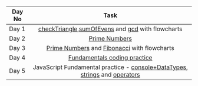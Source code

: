 | Day No |               Task             |   
| ------ | :----------------------------: |
| Day 1  |  [checkTriangle](https://github.com/Muskan2905/PlacementPrep/tree/main/C%2B%2B%20Questions/Problems/checkTriangle.cpp),[sumOfEvens](https://github.com/Muskan2905/PlacementPrep/tree/main/C%2B%2B%20Questions/Problems/sumOfEvens.cpp) and [gcd](https://github.com/Muskan2905/PlacementPrep/tree/main/C%2B%2B%20Questions/Problems/gcd.cpp) with flowcharts|
| Day 2  |  [Prime Numbers](https://github.com/Muskan2905/PlacementPrep/blob/main/C%2B%2B%20Questions/Problems/primeNumbers.cpp) | 
| Day 3  |  [Prime Numbers](https://github.com/Muskan2905/PlacementPrep/blob/main/C%2B%2B%20Questions/Problems/primeNumbers.cpp) and [Fibonacci](https://github.com/Muskan2905/PlacementPrep/blob/main/C%2B%2B%20Questions/Problems/fibonacci.cpp) with flowcharts| 
| Day 4  | [Fundamentals coding practice](https://classroom.codingninjas.com/app/classroom/me/920/content/13432/offering/115551/problem/1039) |
| Day 5  | JavaScript Fundamental practice - [console+DataTypes](https://github.com/Muskan2905/PlacementPrep/blob/main/Projects/JSPractice/console.js), [strings](https://github.com/Muskan2905/PlacementPrep/blob/main/Projects/JSPractice/string.js) and [operators](https://github.com/Muskan2905/PlacementPrep/blob/main/Projects/JSPractice/operator.js) |

